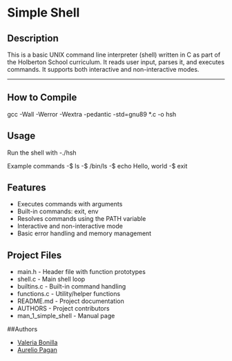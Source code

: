 # Simple Shell

## Description

This is a basic UNIX command line interpreter (shell) written in C as part of the Holberton School curriculum. It reads user input, parses it, and executes commands. It supports both interactive and non-interactive modes.

---

## How to Compile
gcc -Wall -Werror -Wextra -pedantic -std=gnu89 *.c -o hsh

## Usage
Run the shell with
-./hsh

Example commands
-$ ls
-$ /bin/ls
-$ echo Hello, world
-$ exit

## Features
- Executes commands with arguments
- Built-in commands: exit, env
- Resolves commands using the PATH variable
- Interactive and non-interactive mode
- Basic error handling and memory management

## Project Files
- main.h - Header file with function prototypes
- shell.c - Main shell loop
- builtins.c - Built-in command handling 
- functions.c - Utility/helper functions 
- README.md - Project documentation 
- AUTHORS - Project contributors 
- man_1_simple_shell - Manual page

##Authors
- [Valeria Bonilla](https://github.com/valeriabonilla19)
- [Aurelio Pagan](https://github.com/aureliopagan)
